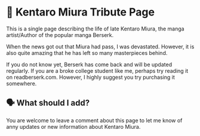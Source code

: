# 📜 Kentaro Miura Tribute Page

This is a single page describing the life of late Kentaro Miura, the manga artist/Author of the popular manga Berserk. 

When the news got out that Miura had pass, I was devastated. However, it is also quite amazing that he has left so many masterpieces behind. 

If you do not know yet, Berserk has come back and will be updated regularly. If you are a broke college student like me, perhaps try reading it on readberserk.com. However, I highly suggest you try purchasing it somewhere.

## 🗣️ What should I add?

You are welcome to leave a comment about this page to let me know of anny updates or new information about Kentaro Miura. 